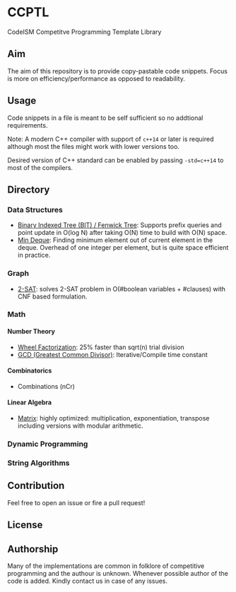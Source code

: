 # CCPTL
CodeISM Competitve Programming Template Library

## Aim
The aim of this repository is to provide copy-pastable code snippets. Focus is more on efficiency/performance as opposed to readability.

## Usage
Code snippets in a file is meant to be self sufficient so no addtional requirements.

Note: A modern C++ compiler with support of `c++14` or later is required although most the files might work with lower versions too. 

Desired version of C++ standard can be enabled by passing `-std=c++14` to most of the compilers.

## Directory
### Data Structures
- [Binary Indexed Tree (BIT) / Fenwick Tree](https://github.com/CodeISM/ccptl/blob/master/Data%20Structures/BIT.h): Supports prefix queries and point update in O(log N) after taking O(N) time to build with O(N) space.
- [Min Deque](https://github.com/CodeISM/ccptl/blob/master/Data%20Structures/min_deque.h): Finding minimum element out of current element in the deque. Overhead of one integer per element, but is quite space efficient in practice.

### Graph
- [2-SAT](https://github.com/CodeISM/ccptl/blob/master/Graph/2SAT.h): solves 2-SAT problem in O(#boolean variables + #clauses) with CNF based formulation.
### Math
#### Number Theory
- [Wheel Factorization](https://github.com/CodeISM/ccptl/blob/master/Number%20Theory/wheel_factorization.h): 25% faster than sqrt(n) trial division
- [GCD (Greatest Common Divisor)](https://github.com/CodeISM/ccptl/blob/master/Number%20Theory/gcd.h): Iterative/Compile time constant
#### Combinatorics
- Combinations (nCr)
#### Linear Algebra
- [Matrix](https://github.com/CodeISM/ccptl/blob/master/Linear%20Algebra/matrix.h): highly optimized: multiplication, exponentiation, transpose including versions with modular arithmetic.

### Dynamic Programming
### String Algorithms


## Contribution
Feel free to open an issue or fire a pull request!

## License

## Authorship
Many of the implementations are common in folklore of competitive programming and the authour is unknown. Whenever possible author of the code is added. Kindly contact us in case of any issues.

